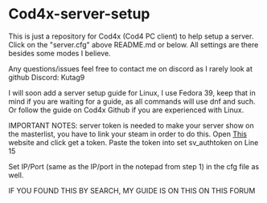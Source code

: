 # Cod4x-server-setup
This is just a repository for Cod4x (Cod4 PC client) to help setup a server. Click on the "server.cfg" above README.md or below. All settings are there besides some modes I believe. 

Any questions/issues feel free to contact me on discord as I rarely look at github Discord: Kutag9


I will soon add a server setup guide for Linux, I use Fedora 39, keep that in mind if you are waiting for a guide, as all commands will use dnf and such. Or follow the guide on Cod4x Github if you are experienced with Linux.


IMPORTANT NOTES: server token is needed to make your server show on the masterlist, you have to link your steam in order to do this. Open [This](http://cod4master.cod4x.ovh/) website and click get a token. Paste the token into set sv_authtoken on Line 15

Set IP/Port  (same as the IP/port in the notepad from step 1) in the cfg file as well.

IF YOU FOUND THIS BY SEARCH, MY GUIDE IS ON THIS ON THIS FORUM 
